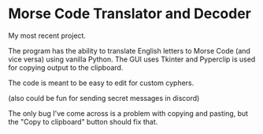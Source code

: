 # Morse Code Translator and Decoder

My most recent project.

The program has the ability to translate English letters to Morse Code (and vice versa) using vanilla Python. The GUI uses Tkinter and Pyperclip is used for copying output to the clipboard.

The code is meant to be easy to edit for custom cyphers.

(also could be fun for sending secret messages in discord)

The only bug I've come across is a problem with copying and pasting, but the "Copy to clipboard" button should fix that.
